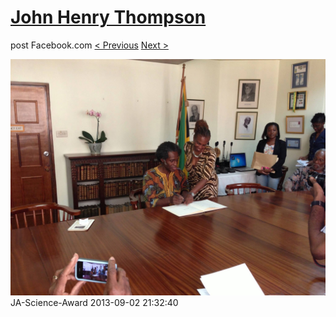 # [John Henry Thompson](../README.md)
post Facebook.com
[< Previous](2013-09-02-49.md) [Next >](2013-09-02-51.md)

[![](../media/2013-09-02/JA-Science-Award-39.jpg)](../README.md)
JA-Science-Award
2013-09-02 21:32:40